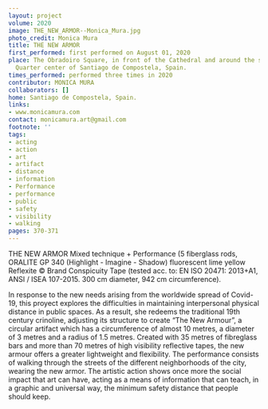 ```yaml
---
layout: project
volume: 2020
image: THE_NEW_ARMOR--Monica_Mura.jpg
photo_credit: Monica Mura
title: THE NEW ARMOR
first_performed: first performed on August 01, 2020
place: The Obradoiro Square, in front of the Cathedral and around the streets of Historic
  Quarter center of Santiago de Compostela, Spain.
times_performed: performed three times in 2020
contributor: MONICA MURA
collaborators: []
home: Santiago de Compostela, Spain.
links:
- www.monicamura.com
contact: monicamura.art@gmail.com
footnote: ''
tags:
- acting
- action
- art
- artifact
- distance
- information
- Performance
- performance
- public
- safety
- visibility
- walking
pages: 370-371
---
```


THE NEW ARMOR
Mixed technique + Performance
(5 fiberglass rods, ORALITE GP 340
(Highlight - Imagine - Shadow) fluorescent lime yellow Reflexite © Brand Conspicuity Tape (tested acc. to: EN ISO 20471: 2013+A1, ANSI / ISEA 107-2015.
300 cm diameter, 942 cm circumference).


In response to the new needs arising from the worldwide spread of Covid-19, this proyect explores the difficulties in maintaining interpersonal physical distance in public spaces. As a result, she redeems the traditional 19th century crinoline, adjusting its structure to create “The New Armour”, a circular artifact which has a circumference of almost 10 metres, a diameter of 3 metres and a radius of 1.5 metres. Created with 35 metres of fibreglass bars and more than 70 metres of high visibility reflective tapes, the new armour offers a greater lightweight and flexibility. The performance consists of walking through the streets of the different neighborhoods of the city, wearing the new armor. The artistic action shows once more the social impact that art can have, acting as a means of information that can teach, in a graphic and universal way, the minimum safety distance that people should keep.
